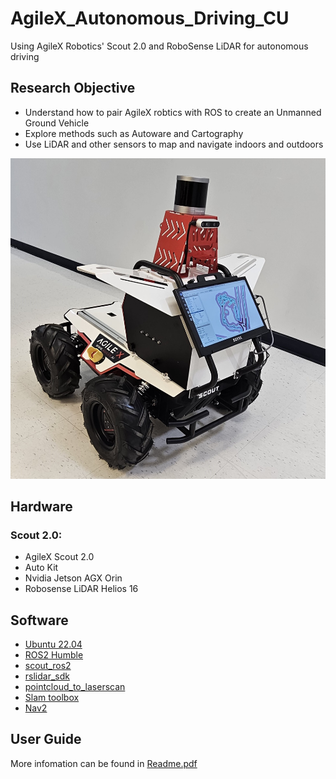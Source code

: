 # AgileX_Autonomous_Driving_CU
Using AgileX Robotics' Scout 2.0 and RoboSense LiDAR for autonomous driving

## Research Objective
- Understand how to pair AgileX robtics with ROS to create an Unmanned Ground Vehicle
- Explore methods such as Autoware and Cartography
- Use LiDAR and other sensors to map and navigate indoors and outdoors

![screenshot](scout2.0.jpg)

## Hardware
### Scout 2.0:
- AgileX Scout 2.0
- Auto Kit
- Nvidia Jetson AGX Orin
- Robosense LiDAR Helios 16

## Software
- [Ubuntu 22.04](https://releases.ubuntu.com/jammy/)
- [ROS2 Humble](https://docs.ros.org/en/humble/index.html)
- [scout_ros2](https://github.com/agilexrobotics/scout_ros2)
- [rslidar_sdk](https://github.com/RoboSense-LiDAR/rslidar_sdk)
- [pointcloud_to_laserscan](https://github.com/ros-perception/pointcloud_to_laserscan)
- [Slam toolbox](https://github.com/SteveMacenski/slam_toolbox)
- [Nav2](https://github.com/ros-navigation/navigation2)

## User Guide

More infomation can be found in [Readme.pdf](Readme.pdf)
